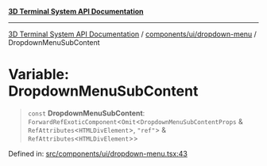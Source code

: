 [**3D Terminal System API Documentation**](../../../../README.md)

***

[3D Terminal System API Documentation](../../../../README.md) / [components/ui/dropdown-menu](../README.md) / DropdownMenuSubContent

# Variable: DropdownMenuSubContent

> `const` **DropdownMenuSubContent**: `ForwardRefExoticComponent`\<`Omit`\<`DropdownMenuSubContentProps` & `RefAttributes`\<`HTMLDivElement`\>, `"ref"`\> & `RefAttributes`\<`HTMLDivElement`\>\>

Defined in: [src/components/ui/dropdown-menu.tsx:43](https://github.com/Dicommunitas/ThreeJS_Terminal_3D/blob/4466777f13a6776beed134cf281b05ece637d113/src/components/ui/dropdown-menu.tsx#L43)
